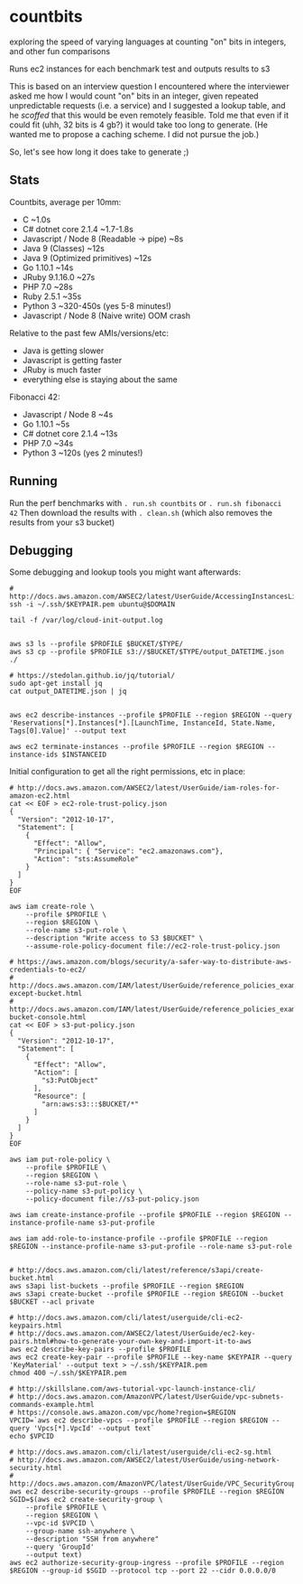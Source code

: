 # countbits

exploring the speed of varying languages at counting "on" bits in integers, and other fun comparisons

Runs ec2 instances for each benchmark test and outputs results to s3

This is based on an interview question I encountered where the interviewer asked me
how I would count "on" bits in an integer, given repeated unpredictable requests (i.e. a service)
and I suggested a lookup table, and he *scoffed* that this would be even remotely feasible.
Told me that even if it could fit (uhh, 32 bits is 4 gb?) it would take too long to generate.
(He wanted me to propose a caching scheme.  I did not pursue the job.)

So, let's see how long it does take to generate ;)

## Stats

Countbits, average per 10mm:
- C ~1.0s
- C# dotnet core 2.1.4 ~1.7-1.8s
- Javascript / Node 8 (Readable -> pipe) ~8s
- Java 9 (Classes) ~12s
- Java 9 (Optimized primitives) ~12s
- Go 1.10.1 ~14s
- JRuby 9.1.16.0 ~27s
- PHP 7.0 ~28s
- Ruby 2.5.1 ~35s
- Python 3 ~320-450s (yes 5-8 minutes!)
- Javascript / Node 8 (Naive write) OOM crash

Relative to the past few AMIs/versions/etc:
- Java is getting slower
- Javascript is getting faster
- JRuby is much faster
- everything else is staying about the same

Fibonacci 42:
- Javascript / Node 8 ~4s
- Go 1.10.1 ~5s
- C# dotnet core 2.1.4 ~13s
- PHP 7.0 ~34s
- Python 3 ~120s (yes 2 minutes!)

## Running

Run the perf benchmarks with `. run.sh countbits` or `. run.sh fibonacci 42`
Then download the results with `. clean.sh` (which also removes the results from your s3 bucket)

## Debugging

Some debugging and lookup tools you might want afterwards:
```
# http://docs.aws.amazon.com/AWSEC2/latest/UserGuide/AccessingInstancesLinux.html
ssh -i ~/.ssh/$KEYPAIR.pem ubuntu@$DOMAIN

tail -f /var/log/cloud-init-output.log


aws s3 ls --profile $PROFILE $BUCKET/$TYPE/
aws s3 cp --profile $PROFILE s3://$BUCKET/$TYPE/output_DATETIME.json ./

# https://stedolan.github.io/jq/tutorial/
sudo apt-get install jq
cat output_DATETIME.json | jq


aws ec2 describe-instances --profile $PROFILE --region $REGION --query 'Reservations[*].Instances[*].[LaunchTime, InstanceId, State.Name, Tags[0].Value]' --output text

aws ec2 terminate-instances --profile $PROFILE --region $REGION --instance-ids $INSTANCEID
```


Initial configuration to get all the right permissions, etc in place:
```
# http://docs.aws.amazon.com/AWSEC2/latest/UserGuide/iam-roles-for-amazon-ec2.html
cat << EOF > ec2-role-trust-policy.json
{
  "Version": "2012-10-17",
  "Statement": [
    {
      "Effect": "Allow",
      "Principal": { "Service": "ec2.amazonaws.com"},
      "Action": "sts:AssumeRole"
    }
  ]
}
EOF

aws iam create-role \
    --profile $PROFILE \
    --region $REGION \
    --role-name s3-put-role \
    --description "Write access to S3 $BUCKET" \
    --assume-role-policy-document file://ec2-role-trust-policy.json

# https://aws.amazon.com/blogs/security/a-safer-way-to-distribute-aws-credentials-to-ec2/
# http://docs.aws.amazon.com/IAM/latest/UserGuide/reference_policies_examples_s3_deny-except-bucket.html
# http://docs.aws.amazon.com/IAM/latest/UserGuide/reference_policies_examples_s3_rw-bucket-console.html
cat << EOF > s3-put-policy.json
{
  "Version": "2012-10-17",
  "Statement": [
    {
      "Effect": "Allow",
      "Action": [
        "s3:PutObject"
      ],
      "Resource": [
        "arn:aws:s3:::$BUCKET/*"
      ]
    }
  ]
}
EOF

aws iam put-role-policy \
    --profile $PROFILE \
    --region $REGION \
    --role-name s3-put-role \
    --policy-name s3-put-policy \
    --policy-document file://s3-put-policy.json

aws iam create-instance-profile --profile $PROFILE --region $REGION --instance-profile-name s3-put-profile

aws iam add-role-to-instance-profile --profile $PROFILE --region $REGION --instance-profile-name s3-put-profile --role-name s3-put-role


# http://docs.aws.amazon.com/cli/latest/reference/s3api/create-bucket.html
aws s3api list-buckets --profile $PROFILE --region $REGION
aws s3api create-bucket --profile $PROFILE --region $REGION --bucket $BUCKET --acl private

# http://docs.aws.amazon.com/cli/latest/userguide/cli-ec2-keypairs.html
# http://docs.aws.amazon.com/AWSEC2/latest/UserGuide/ec2-key-pairs.html#how-to-generate-your-own-key-and-import-it-to-aws
aws ec2 describe-key-pairs --profile $PROFILE
aws ec2 create-key-pair --profile $PROFILE --key-name $KEYPAIR --query 'KeyMaterial' --output text > ~/.ssh/$KEYPAIR.pem
chmod 400 ~/.ssh/$KEYPAIR.pem

# http://skillslane.com/aws-tutorial-vpc-launch-instance-cli/
# http://docs.aws.amazon.com/AmazonVPC/latest/UserGuide/vpc-subnets-commands-example.html
# https://console.aws.amazon.com/vpc/home?region=$REGION
VPCID=`aws ec2 describe-vpcs --profile $PROFILE --region $REGION --query 'Vpcs[*].VpcId' --output text`
echo $VPCID

# http://docs.aws.amazon.com/cli/latest/userguide/cli-ec2-sg.html
# http://docs.aws.amazon.com/AWSEC2/latest/UserGuide/using-network-security.html
# http://docs.aws.amazon.com/AmazonVPC/latest/UserGuide/VPC_SecurityGroups.html#VPC_Security_Group_Differences
aws ec2 describe-security-groups --profile $PROFILE --region $REGION
SGID=$(aws ec2 create-security-group \
    --profile $PROFILE \
    --region $REGION \
    --vpc-id $VPCID \
    --group-name ssh-anywhere \
    --description "SSH from anywhere"
    --query 'GroupId'
    --output text)
aws ec2 authorize-security-group-ingress --profile $PROFILE --region $REGION --group-id $SGID --protocol tcp --port 22 --cidr 0.0.0.0/0
```
